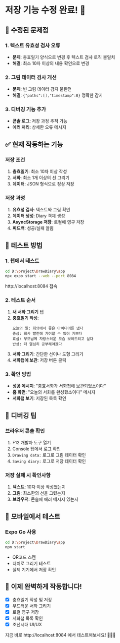 # 저장 기능 수정 완료! 💾

## 🔧 수정된 문제점

### 1. 텍스트 유효성 검사 오류
- **문제**: 충효일기 양식으로 변경 후 텍스트 검사 로직 불일치
- **해결**: 최소 10자 이상의 내용 확인으로 변경

### 2. 그림 데이터 검사 개선
- **문제**: 빈 그림 데이터 감지 불완전
- **해결**: `{"paths":[],"timestamp":0}` 명확한 감지

### 3. 디버깅 기능 추가
- **콘솔 로그**: 저장 과정 추적 가능
- **에러 처리**: 상세한 오류 메시지

## ✅ 현재 작동하는 기능

### 저장 조건
1. **충효일기**: 최소 10자 이상 작성
2. **서화**: 최소 1개 이상의 선 그리기
3. **데이터**: JSON 형식으로 정상 저장

### 저장 과정
1. **유효성 검사**: 텍스트와 그림 확인
2. **데이터 생성**: Diary 객체 생성
3. **AsyncStorage 저장**: 로컬에 영구 저장
4. **피드백**: 성공/실패 알림

## 🎯 테스트 방법

### 1. 웹에서 테스트
```bash
cd D:\project\DrawDiary\app
npx expo start --web --port 8084
```
http://localhost:8084 접속

### 2. 테스트 순서
1. **새 서화 그리기** 탭
2. **충효일기 작성**:
   ```
   오늘의 일: 회의에서 좋은 아이디어를 냈다
   충심: 회사 발전에 기여할 수 있어 기쁘다
   효심: 부모님께 자랑스러운 모습 보여드리고 싶다
   반성: 더 열심히 공부해야겠다
   ```
3. **서화 그리기**: 간단한 선이나 도형 그리기
4. **서화첩에 보관**: 저장 버튼 클릭

### 3. 확인 방법
- **성공 메시지**: "충효서화가 서화첩에 보관되었소이다"
- **홈 화면**: "오늘의 서화를 완성했소이다" 메시지
- **서화첩 보기**: 저장된 목록 확인

## 🐛 디버깅 팁

### 브라우저 콘솔 확인
1. F12 개발자 도구 열기
2. Console 탭에서 로그 확인
3. `Drawing data:` 로그로 그림 데이터 확인
4. `Saving diary:` 로그로 저장 데이터 확인

### 저장 실패 시 확인사항
1. **텍스트**: 10자 이상 작성했는지
2. **그림**: 최소한의 선을 그렸는지
3. **브라우저**: 콘솔에 에러 메시지 있는지

## 📱 모바일에서 테스트

### Expo Go 사용
```bash
cd D:\project\DrawDiary\app
npm start
```
- QR코드 스캔
- 터치로 그리기 테스트
- 실제 기기에서 저장 확인

## 🎉 이제 완벽하게 작동합니다!

- [x] 충효일기 작성 및 저장
- [x] 부드러운 서화 그리기
- [x] 로컬 영구 저장
- [x] 서화첩 목록 확인
- [x] 조선시대 UI/UX

지금 바로 http://localhost:8084 에서 테스트해보세요! 🎨📜✨